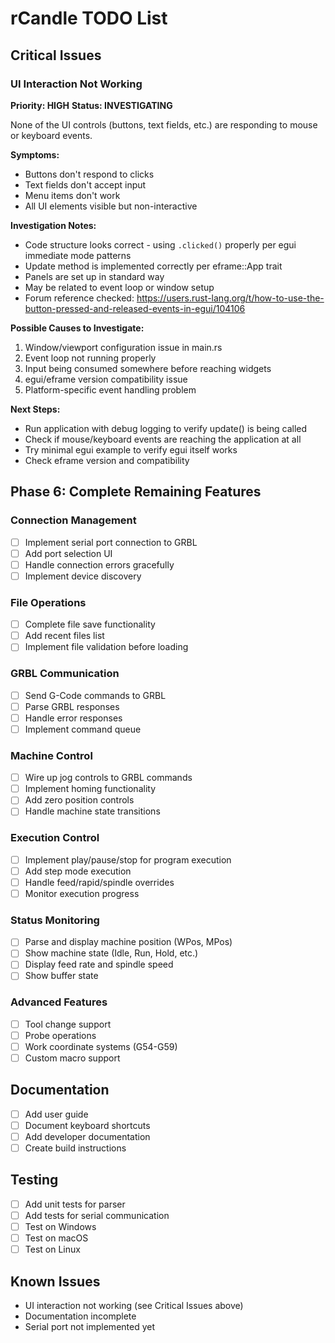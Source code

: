 # rCandle TODO List

## Critical Issues

### UI Interaction Not Working
**Priority: HIGH**
**Status: INVESTIGATING**

None of the UI controls (buttons, text fields, etc.) are responding to mouse or keyboard events.

**Symptoms:**
- Buttons don't respond to clicks
- Text fields don't accept input
- Menu items don't work
- All UI elements visible but non-interactive

**Investigation Notes:**
- Code structure looks correct - using `.clicked()` properly per egui immediate mode patterns
- Update method is implemented correctly per eframe::App trait
- Panels are set up in standard way
- May be related to event loop or window setup
- Forum reference checked: https://users.rust-lang.org/t/how-to-use-the-button-pressed-and-released-events-in-egui/104106

**Possible Causes to Investigate:**
1. Window/viewport configuration issue in main.rs
2. Event loop not running properly
3. Input being consumed somewhere before reaching widgets
4. egui/eframe version compatibility issue
5. Platform-specific event handling problem

**Next Steps:**
- Run application with debug logging to verify update() is being called
- Check if mouse/keyboard events are reaching the application at all
- Try minimal egui example to verify egui itself works
- Check eframe version and compatibility

## Phase 6: Complete Remaining Features

### Connection Management
- [ ] Implement serial port connection to GRBL
- [ ] Add port selection UI
- [ ] Handle connection errors gracefully
- [ ] Implement device discovery

### File Operations
- [ ] Complete file save functionality
- [ ] Add recent files list
- [ ] Implement file validation before loading

### GRBL Communication
- [ ] Send G-Code commands to GRBL
- [ ] Parse GRBL responses
- [ ] Handle error responses
- [ ] Implement command queue

### Machine Control
- [ ] Wire up jog controls to GRBL commands
- [ ] Implement homing functionality
- [ ] Add zero position controls
- [ ] Handle machine state transitions

### Execution Control
- [ ] Implement play/pause/stop for program execution
- [ ] Add step mode execution
- [ ] Handle feed/rapid/spindle overrides
- [ ] Monitor execution progress

### Status Monitoring
- [ ] Parse and display machine position (WPos, MPos)
- [ ] Show machine state (Idle, Run, Hold, etc.)
- [ ] Display feed rate and spindle speed
- [ ] Show buffer state

### Advanced Features
- [ ] Tool change support
- [ ] Probe operations
- [ ] Work coordinate systems (G54-G59)
- [ ] Custom macro support

## Documentation
- [ ] Add user guide
- [ ] Document keyboard shortcuts
- [ ] Add developer documentation
- [ ] Create build instructions

## Testing
- [ ] Add unit tests for parser
- [ ] Add tests for serial communication
- [ ] Test on Windows
- [ ] Test on macOS
- [ ] Test on Linux

## Known Issues
- UI interaction not working (see Critical Issues above)
- Documentation incomplete
- Serial port not implemented yet
